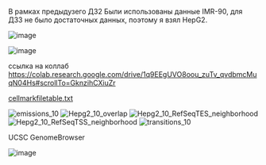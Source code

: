 В рамках предыдузего ДЗ2 Были использованы данные IMR-90, для ДЗ3 не было достаточных данных, поэтому я взял HepG2.

![image](https://user-images.githubusercontent.com/43177979/160285235-f2e80034-7fbb-4f36-ae16-91134daeaa46.png)


![image](https://user-images.githubusercontent.com/43177979/160285260-75f6767e-08b7-42e9-831f-12ce42a6d5a9.png)

ссылка на коллаб https://colab.research.google.com/drive/1q9EEgUVO8oou_zuTv_qvdbmcMuqN04Hs#scrollTo=GknzihCXiuZr


[cellmarkfiletable.txt](https://github.com/midzukami/hse_hw3_chromhmm/files/8358236/cellmarkfiletable.txt)


![emissions_10](https://user-images.githubusercontent.com/43177979/160297338-9ccc13c0-2cc6-4ffb-8a86-f9b6d61186f5.png)
![Hepg2_10_overlap](https://user-images.githubusercontent.com/43177979/160297341-8c8b2433-14df-488b-83c3-257764e2c707.png)
![Hepg2_10_RefSeqTES_neighborhood](https://user-images.githubusercontent.com/43177979/160297343-95347e84-d9f3-4a9e-8186-08353396dad9.png)
![Hepg2_10_RefSeqTSS_neighborhood](https://user-images.githubusercontent.com/43177979/160297344-df3409f2-814a-4a19-99b6-a103ef3a4819.png)
![transitions_10](https://user-images.githubusercontent.com/43177979/160297346-7f9daf21-b9f6-4bc9-84e1-fa77aee74519.png)

UCSC GenomeBrowser

![image](https://user-images.githubusercontent.com/43177979/160299462-42f0118e-5d77-4b23-9afd-a8c7d04f382f.png)


